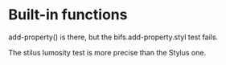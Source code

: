 
Built-in functions
==================

add-property() is there, but the bifs.add-property.styl test fails.

The stilus lumosity test is more precise than the Stylus one.
